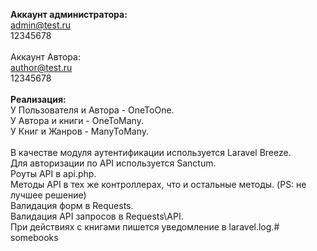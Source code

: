 <b>Аккаунт администратора:</b><br>
admin@test.ru<br>
12345678<br>
<br>
Аккаунт Автора:<br>
author@test.ru<br>
12345678<br>
<br>
<b>Реализация:</b><br>
У Пользователя и Автора - OneToOne.<br>
У Автора и книги - OneToMany.<br>
У Книг и Жанров - ManyToMany.<br>
<br>
В качестве модуля аутентификации используется Laravel Breeze.<br>
Для авторизации по API используется Sanctum.<br>
Роуты API в api.php.<br>
Методы API в тех же контроллерах, что и остальные методы. (PS: не лучшее решение)<br>
Валидация форм в Requests.<br>
Валидация API запросов в Requests\API.<br>
При действиях с книгами пишется уведомление в laravel.log.#   s o m e b o o k s 
 
 
